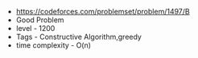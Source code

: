 * https://codeforces.com/problemset/problem/1497/B
* Good Problem
* level - 1200
* Tags - Constructive Algorithm,greedy
* time complexity - O(n)

